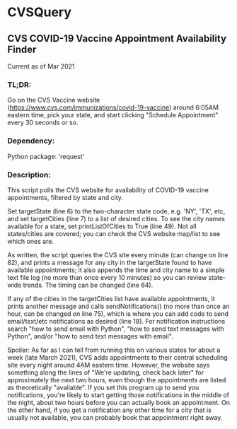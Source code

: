 # CVSQuery
## CVS COVID-19 Vaccine Appointment Availability Finder
Current as of Mar 2021

### TL;DR:
Go on the CVS Vaccine website (https://www.cvs.com/immunizations/covid-19-vaccine) around 6:05AM eastern time, pick your state, and start clicking "Schedule Appointment" every 30 seconds or so.

### Dependency:
Python package: 'request'

### Description:
This script polls the CVS website for availability of COVID-19 vaccine appointments, filtered by state and city.

Set targetState (line 6) to the two-character state code, e.g. 'NY', 'TX', etc, and set targetCities (line 7) to a list of desired cities. To see the city names available for a state, set printListOfCities to True (line 49). Not all states/cities are covered; you can check the CVS website map/list to see which ones are.

As written, the script queries the CVS site every minute (can change on line 82), and prints a message for any city in the targetState found to have available appointments; it also appends the time and city name to a simple text file log (no more than once every 10 minutes) so you can review state-wide trends. The timing can be changed (line 64).

If any of the cities in the targetCities list have available appointments, it prints another message and calls sendNotifications() (no more than once an hour, can be changed on line 75), which is where you can add code to send email/text/etc notifications as desired (line 18). For notification instructions search "how to send email with Python", "how to send text messages with Python", and/or "how to send text messages with email".

Spoiler: As far as I can tell from running this on various states for about a week (late March 2021), CVS adds appointments to their central scheduling site every night around 4AM eastern time. However, the website says something along the lines of "We're updating, check back later" for approximately the next two hours, even though the appointments are listed as theoretically "available".  If you set this program up to send you notifications, you're likely to start getting those notifications in the middle of the night, about two hours before you can actually book an appointment. On the other hand, if you get a notification any other time for a city that is usually not available, you can probably book that appointment right away. 
